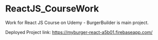 # ReactJS_CourseWork
Work for React JS Course on Udemy - BurgerBuilder is main project.

Deployed Project link: https://myburger-react-a5b01.firebaseapp.com/
